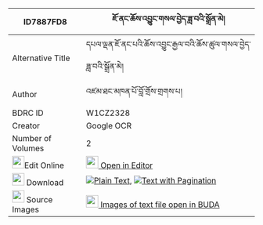 |ID7887FD8|ཇོ་ནང་ཆོས་འབྱུང་གསལ་བྱེད་ཟླ་བའི་སྒྲོན་མེ། 
| --- | --- 
|Alternative Title |དཔལ་ལྡན་ཇོ་ནང་པའི་ཆོས་འབྱུང་རྒྱལ་བའི་ཆོས་ཚུལ་གསལ་བྱེད་ཟླ་བའི་སྒྲོན་མེ།
|Author| འཛམ་ཐང་མཁན་པོ་བློ་གྲོས་གྲགས་པ།
|BDRC ID | W1CZ2328
|Creator | Google OCR
|Number of Volumes| 2
|<img width="25" src="https://img.icons8.com/color/25/000000/edit-property.png">Edit Online| [<img width="25" src="https://avatars.githubusercontent.com/u/45091458?s=200&v=4"> Open in Editor](http://editor.openpecha.org/ID7887FD8)
|<img width="25" src="https://img.icons8.com/fluent/48/000000/download-2.png"/>  Download | [![](https://img.icons8.com/color/20/000000/txt.png)Plain Text](https://github.com/Openpecha/ID7887FD8/releases/download/v2/jo_nang_chojung_salje_dawa_i_d_plain_ID7887FD8.zip), [![](https://img.icons8.com/color/20/000000/txt.png)Text with Pagination](https://github.com/Openpecha/ID7887FD8/releases/download/v2/jo_nang_chojung_salje_dawa_i_d_pages_ID7887FD8.zip)
|<img width="25" src="https://img.icons8.com/plasticine/100/000000/pictures-folder.png"/>  Source Images | [<img width="25" src="https://library.bdrc.io/icons/BUDA-small.svg"> Images of text file open in BUDA](https://library.bdrc.io/show/bdr:W1CZ2328)